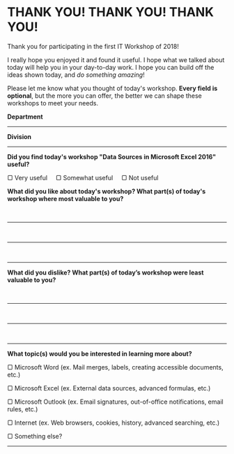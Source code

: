 # THANK YOU! THANK YOU! THANK YOU!

Thank you for participating in the first IT Workshop of 2018!

I really hope you enjoyed it and found it useful.
I hope what we talked about today will help you in your day-to-day work.
I hope you can build off the ideas shown today, and *do something amazing*!

Please let me know what you thought of today's workshop.
**Every field is optional**, but the more you can offer, the better we can shape these workshops to meet your needs.

**Department**
___


**Division**
___


**Did you find today's workshop "Data Sources in Microsoft Excel 2016" useful?**

&#9634; Very useful
&nbsp;
&nbsp;
&#9634; Somewhat useful
&nbsp;
&nbsp;
&#9634; Not useful


**What did you like about today's workshop?  What part(s) of today's workshop where most valuable to you?**

<br /><hr />
<br /><hr />
<br /><hr />


**What did you dislike?  What part(s) of today’s workshop were least valuable to you?**

<br /><hr />
<br /><hr />
<br /><hr />


**What topic(s) would you be interested in learning more about?**

&#9634; Microsoft Word (ex. Mail merges, labels, creating accessible documents, etc.)

&#9634; Microsoft Excel (ex. External data sources, advanced formulas, etc.)

&#9634; Microsoft Outlook (ex. Email signatures, out-of-office notifications, email rules, etc.)

&#9634; Internet (ex. Web browsers, cookies, history, advanced searching, etc.)

&#9634; Something else?

___
